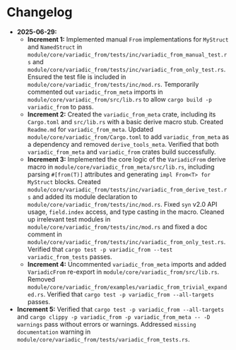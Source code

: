 # Changelog

*   **2025-06-29:**
    *   **Increment 1:** Implemented manual `From` implementations for `MyStruct` and `NamedStruct` in `module/core/variadic_from/tests/inc/variadic_from_manual_test.rs` and `module/core/variadic_from/tests/inc/variadic_from_only_test.rs`. Ensured the test file is included in `module/core/variadic_from/tests/inc/mod.rs`. Temporarily commented out `variadic_from_meta` imports in `module/core/variadic_from/src/lib.rs` to allow `cargo build -p variadic_from` to pass.
    *   **Increment 2:** Created the `variadic_from_meta` crate, including its `Cargo.toml` and `src/lib.rs` with a basic derive macro stub. Created `Readme.md` for `variadic_from_meta`. Updated `module/core/variadic_from/Cargo.toml` to add `variadic_from_meta` as a dependency and removed `derive_tools_meta`. Verified that both `variadic_from_meta` and `variadic_from` crates build successfully.
    *   **Increment 3:** Implemented the core logic of the `VariadicFrom` derive macro in `module/core/variadic_from_meta/src/lib.rs`, including parsing `#[from(T)]` attributes and generating `impl From<T> for MyStruct` blocks. Created `module/core/variadic_from/tests/inc/variadic_from_derive_test.rs` and added its module declaration to `module/core/variadic_from/tests/inc/mod.rs`. Fixed `syn` v2.0 API usage, `field.index` access, and type casting in the macro. Cleaned up irrelevant test modules in `module/core/variadic_from/tests/inc/mod.rs` and fixed a doc comment in `module/core/variadic_from/tests/inc/variadic_from_only_test.rs`. Verified that `cargo test -p variadic_from --test variadic_from_tests` passes.
    *   **Increment 4:** Uncommented `variadic_from_meta` imports and added `VariadicFrom` re-export in `module/core/variadic_from/src/lib.rs`. Removed `module/core/variadic_from/examples/variadic_from_trivial_expanded.rs`. Verified that `cargo test -p variadic_from --all-targets` passes.
*   **Increment 5:** Verified that `cargo test -p variadic_from --all-targets` and `cargo clippy -p variadic_from -p variadic_from_meta -- -D warnings` pass without errors or warnings. Addressed `missing documentation` warning in `module/core/variadic_from/tests/variadic_from_tests.rs`.